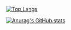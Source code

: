 [![Top Langs](https://github-readme-stats.vercel.app/api/top-langs/?username=yf-1229)](https://github.com/anuraghazra/github-readme-stats)

[![Anurag's GitHub stats](https://github-readme-stats.vercel.app/api?username=yf-1229)](https://github.com/anuraghazra/github-readme-stats)


